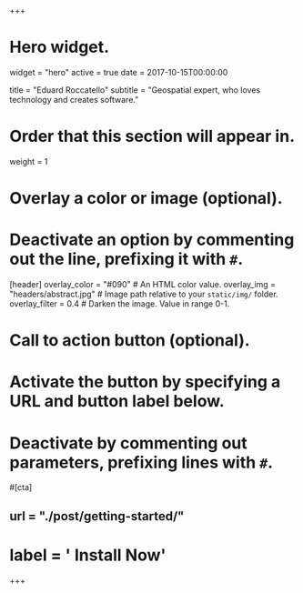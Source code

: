 +++
# Hero widget.
widget = "hero"
active = true
date = 2017-10-15T00:00:00

title = "Eduard Roccatello"
subtitle = "Geospatial expert, who loves technology and creates software."

# Order that this section will appear in.
weight = 1

# Overlay a color or image (optional).
#   Deactivate an option by commenting out the line, prefixing it with `#`.
[header]
  overlay_color = "#090"  # An HTML color value.
  overlay_img = "headers/abstract.jpg"  # Image path relative to your `static/img/` folder.
  overlay_filter = 0.4  # Darken the image. Value in range 0-1.

# Call to action button (optional).
#   Activate the button by specifying a URL and button label below.
#   Deactivate by commenting out parameters, prefixing lines with `#`.
#[cta]
##  url = "./post/getting-started/"
#  label = '<i class="fas fa-download"></i> Install Now'
+++
